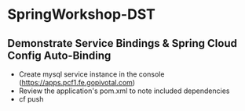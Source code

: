 # SpringWorkshop-DST
## Demonstrate Service Bindings & Spring Cloud Config Auto-Binding

* Create mysql service instance in the console (https://apps.pcf1.fe.gopivotal.com)
* Review the application's pom.xml to note included dependencies
* cf push
